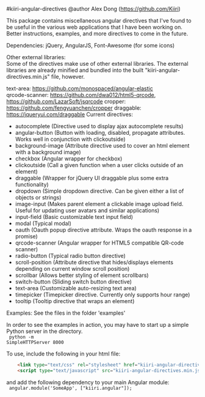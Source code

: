 
#kiiri-angular-directives
@author Alex Dong (https://github.com/Kiiri)

This package contains miscellaneous angular directives that I've found to be useful in the
various web applications that I have been working on. Better instructions, examples, and more
directives to come in the future.

Dependencies:
jQuery, AngularJS, Font-Awesome (for some icons)

Other external libraries: <br/>
Some of the directives make use of other external libraries. The external libraries are already minified and bundled
into the built "kiiri-angular-directives.min.js" file, however.

text-area: https://github.com/monospaced/angular-elastic <br/>
qrcode-scanner: https://github.com/dwa012/html5-qrcode, https://github.com/LazarSoft/jsqrcode
cropper: https://github.com/fengyuanchen/cropper
draggable: https://jqueryui.com/draggable
Current directives:
* autocomplete (Directive used to display ajax autocomplete results)
* angular-button (Button with loading, disabled, propagate attributes. Works well in conjunction with clickoutside)
* background-image (Attribute directive used to cover an html element with a background image)
* checkbox (Angular wrapper for checkbox)
* clickoutside (Call a given function when a user clicks outside of an element)
* draggable (Wrapper for jQuery UI draggable plus some extra functionality)
* dropdown (Simple dropdown directive. Can be given either a list of objects or strings)
* image-input (Makes parent element a clickable image upload field. Useful for updating user avatars and similar applications)
* input-field (Basic customizable text input field)
* modal (Typical modal)
* oauth (Oauth popup directive attribute. Wraps the oauth response in a promise)
* qrcode-scanner (Angular wrapper for HTML5 compatible QR-code scanner)
* radio-button (Typical radio button directive)
* scroll-position (Attribute directive that hides/displays elements depending on current window scroll position)
* scrollbar (Allows better styling of element scrollbars)
* switch-button (Sliding switch button directive)
* text-area (Customizable auto-resizing text area)
* timepicker (Timepicker directive. Currently only supports hour range)
* tooltip (Tooltip directive that wraps an element)

Examples:
See the files in the folder 'examples'

In order to see the examples in action, you may have to start up a simple Python server in the directory. <br/>
<code>
    python -m SimpleHTTPServer 8000
</code>

To use, include the following in your html file: <br/>
```html
    <link type="text/css" rel="stylesheet" href="kiiri-angular-directives.min.css"></link>
    <script type="text/javascript" src="kiiri-angular-directives.min.js"></script>
```

and add the following dependency to your main Angular module: <br/>
<code>
    angular.module('SomeApp', ["kiiri.angular"]);
</code>